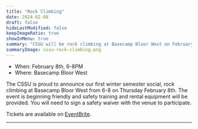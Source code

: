 ```yaml
---
title: "Rock Climbing"
date: 2024-02-08
draft: false
hideLastModified: false
keepImageRatio: true
showInMenu: true
summary: "CSSU will be rock climbing at Basecamp Bloor West on February 8th from 6-8 PM"
summaryImage: cssu-rock-climbing.png
---
```


<!-- <img src="board-games.png" width="200"> -->

- When: February 8th, 6-8PM
- Where: Basecamp Bloor West

The CSSU is proud to announce our first winter semester social, rock climbing at Basecamp Bloor West from 6-8 on Thursday February 8th.  The event is beginning friendly and safety training and rental equipment will be provided. You will need to sign a safety waiver with the venue to participate.

Tickets are available on [EventBrite](https://www.eventbrite.com/e/cssu-rock-climbing-tickets-797862096007).

---

